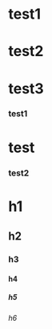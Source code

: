 # test1
# test2
# test3



### test1

# test

### test2


# h1
## h2
### h3
#### h4
##### h5
###### h6
